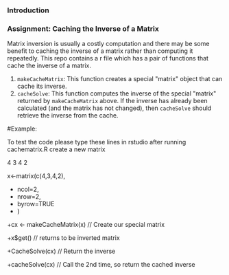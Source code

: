 ### Introduction

    
### Assignment: Caching the Inverse of a Matrix

Matrix inversion is usually a costly computation and there may be some
benefit to caching the inverse of a matrix rather than computing it
repeatedly. This repo contains a r file which has a pair of functions that
cache the inverse of a matrix.

1.  `makeCacheMatrix`: This function creates a special "matrix" object
    that can cache its inverse.
2.  `cacheSolve`: This function computes the inverse of the special
    "matrix" returned by `makeCacheMatrix` above. If the inverse has
    already been calculated (and the matrix has not changed), then
    `cacheSolve` should retrieve the inverse from the cache.


#Example:

To test the code please type these lines in rstudio after running cachematrix.R
create a new matrix

4 3
4 2

x<-matrix(c(4,3,4,2),
+ ncol=2,
+ nrow=2,
+ byrow=TRUE
+ )

 +cx <- makeCacheMatrix(x) // Create our special matrix
 
 +x$get()                // returns to be inverted matrix
 
 +CacheSolve(cx)         // Return the inverse
 
 +cacheSolve(cx)        // Call the 2nd time, so return the cached inverse



